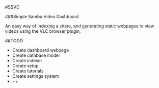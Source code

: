 #SSVD

###Simple Samba Video Dashboard

An easy way of indexing a share, and generating static webpages to view videos using the VLC browser plugin.

##TODO

* Create dashboard webpage
* Create database model
* Create indexer
* Create setup
* Create tutorials
* Create settings system
* ++
